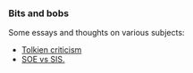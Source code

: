 ### Bits and bobs

Some essays and thoughts on various subjects:

* <a href="/random/tolkien-crit/">Tolkien criticism</a>
* <a href="/random/soevssis/">SOE vs SIS.</a>
